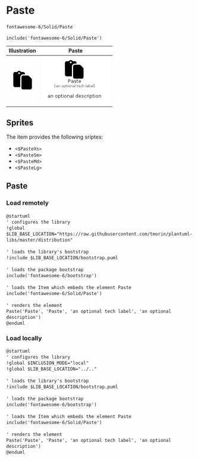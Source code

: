 # Paste


```text
fontawesome-6/Solid/Paste
```

```text
include('fontawesome-6/Solid/Paste')
```



| Illustration | Paste |
| :---: | :---: |
| ![illustration for Illustration](../../fontawesome-6/Solid/Paste.png) | ![illustration for Paste](../../fontawesome-6/Solid/Paste.Local.png) |



## Sprites
The item provides the following sriptes:

- `<$PasteXs>`
- `<$PasteSm>`
- `<$PasteMd>`
- `<$PasteLg>`





## Paste

### Load remotely
```plantuml
@startuml
' configures the library
!global $LIB_BASE_LOCATION="https://raw.githubusercontent.com/tmorin/plantuml-libs/master/distribution"

' loads the library's bootstrap
!include $LIB_BASE_LOCATION/bootstrap.puml

' loads the package bootstrap
include('fontawesome-6/bootstrap')

' loads the Item which embeds the element Paste
include('fontawesome-6/Solid/Paste')

' renders the element
Paste('Paste', 'Paste', 'an optional tech label', 'an optional description')
@enduml
```

### Load locally
```plantuml
@startuml
' configures the library
!global $INCLUSION_MODE="local"
!global $LIB_BASE_LOCATION="../.."

' loads the library's bootstrap
!include $LIB_BASE_LOCATION/bootstrap.puml

' loads the package bootstrap
include('fontawesome-6/bootstrap')

' loads the Item which embeds the element Paste
include('fontawesome-6/Solid/Paste')

' renders the element
Paste('Paste', 'Paste', 'an optional tech label', 'an optional description')
@enduml
```

